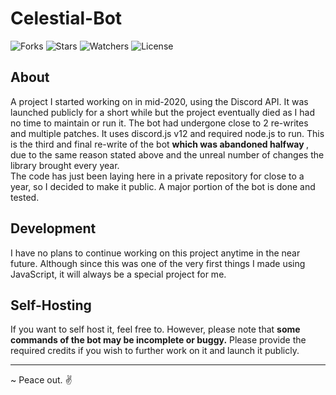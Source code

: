 # Celestial-Bot
![Forks](https://img.shields.io/github/forks/sohamdoescode/Celestial-Bot?style=for-the-badge)
![Stars](https://img.shields.io/github/stars/sohamdoescode/Celestial-Bot?style=for-the-badge)
![Watchers](https://img.shields.io/github/watchers/sohamdoescode/Celestial-Bot?style=for-the-badge)
![License](https://img.shields.io/github/license/sohamdoescode/Celestial-Bot?style=for-the-badge)

## About
<p> A project I started working on in mid-2020, using the Discord API. It was launched publicly for a short while but the project eventually died as I had no time to maintain or run it. 
The bot had undergone close to 2 re-writes and multiple patches. It uses discord.js v12 and required node.js to run. This is the third and final re-write of the bot <b> which was abandoned halfway </b>, due to the same reason stated above and the unreal number of changes the library brought every year. 
<br> 
The code has just been laying here in a private repository for close to a year, so I decided to make it public. A major portion of the bot is done and tested.

## Development 
I have no plans to continue working on this project anytime in the near future. Although since this was one of the very first things I made using JavaScript, it will always be a special project for me. 

## Self-Hosting  
If you want to self host it, feel free to. However, please note that <b>some commands of the bot may be incomplete or buggy.</b> Please provide the required credits if you wish to further work on it and launch it publicly. 

---
  
~ Peace out. ✌️
